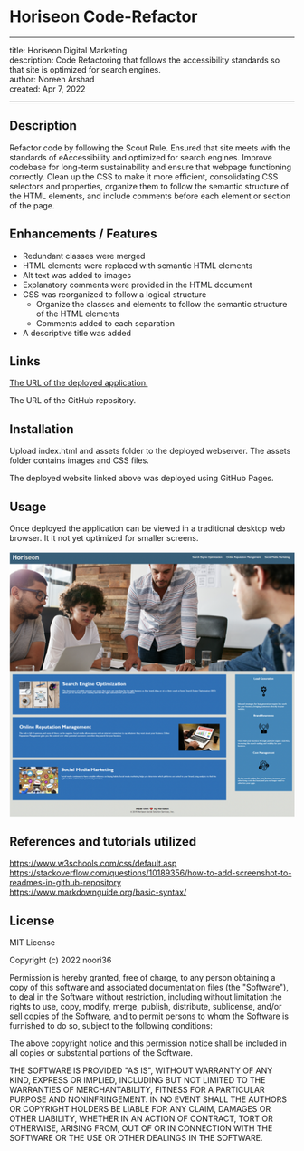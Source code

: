 # Horiseon Code-Refactor
---
title: Horiseon Digital Marketing <br />
description: Code Refactoring that follows the accessibility standards so that site is optimized for search engines.<br />
author: Noreen Arshad<br />
created: Apr 7, 2022

---

## Description 

Refactor code by following the Scout Rule. Ensured that site meets with the standards of eAccessibility and optimized for search engines. Improve codebase for long-term sustainability and ensure that webpage functioning correctly. Clean up the CSS to make it more efficient, consolidating CSS selectors and properties, organize them to follow the semantic structure of the HTML elements, and include comments before each element or section of the page.

## Enhancements / Features

- Redundant classes were merged <br />
- HTML elements were replaced with semantic HTML elements <br />
- Alt text was added to images<br />
- Explanatory comments were provided in the HTML document<br />
- CSS was reorganized to follow a logical structure<br />
    - Organize the classes and elements to follow the semantic structure of the HTML elements<br />
    - Comments added to each separation<br />
- A descriptive title was added<br />

## Links

[The URL of the deployed application.](https://github.com/noori36/Code-Refactor/)

The URL of the GitHub repository.

## Installation

Upload index.html and assets folder to the deployed webserver. The assets folder contains images and CSS files.<br />

The deployed website linked above was deployed using GitHub Pages.<br />

## Usage
Once deployed the application can be viewed in a traditional desktop web browser. It it not yet optimized for smaller screens. <br />
<br />
![Alt text](https://github.com/noori36/Code-Refactor/blob/main/assets/images/Horiseon%20Digital%20Marketing.png?raw=true "Optional Title")

## References and tutorials utilized

https://www.w3schools.com/css/default.asp <br />
https://stackoverflow.com/questions/10189356/how-to-add-screenshot-to-readmes-in-github-repository <br />
https://www.markdownguide.org/basic-syntax/


## License
MIT License

Copyright (c) 2022 noori36

Permission is hereby granted, free of charge, to any person obtaining a copy
of this software and associated documentation files (the "Software"), to deal
in the Software without restriction, including without limitation the rights
to use, copy, modify, merge, publish, distribute, sublicense, and/or sell
copies of the Software, and to permit persons to whom the Software is
furnished to do so, subject to the following conditions:

The above copyright notice and this permission notice shall be included in all
copies or substantial portions of the Software.

THE SOFTWARE IS PROVIDED "AS IS", WITHOUT WARRANTY OF ANY KIND, EXPRESS OR
IMPLIED, INCLUDING BUT NOT LIMITED TO THE WARRANTIES OF MERCHANTABILITY,
FITNESS FOR A PARTICULAR PURPOSE AND NONINFRINGEMENT. IN NO EVENT SHALL THE
AUTHORS OR COPYRIGHT HOLDERS BE LIABLE FOR ANY CLAIM, DAMAGES OR OTHER
LIABILITY, WHETHER IN AN ACTION OF CONTRACT, TORT OR OTHERWISE, ARISING FROM,
OUT OF OR IN CONNECTION WITH THE SOFTWARE OR THE USE OR OTHER DEALINGS IN THE
SOFTWARE.
